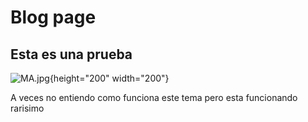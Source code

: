 # Blog page

## Esta es una prueba

![MA.jpg](/MA.jpg){height="200" width="200"}

A veces no entiendo como funciona este tema pero esta funcionando rarisimo
